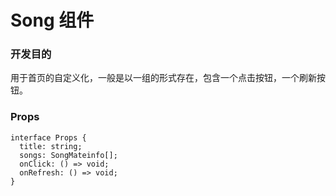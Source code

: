# Song 组件

### 开发目的

用于首页的自定义化，一般是以一组的形式存在，包含一个点击按钮，一个刷新按钮。

### Props

``` tsx
interface Props {
  title: string;
  songs: SongMateinfo[];
  onClick: () => void;
  onRefresh: () => void;
}
```